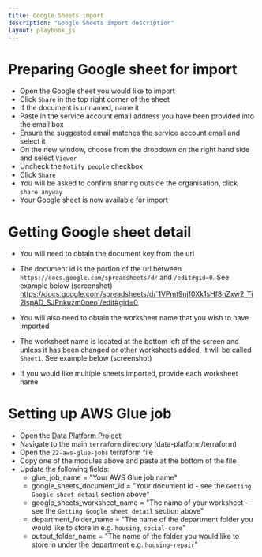 ```yaml
---
title: Google Sheets import
description: "Google Sheets import description"
layout: playbook_js
---
```


# Preparing Google sheet for import

- Open the Google sheet you would like to import
- Click `Share` in the top right corner of the sheet
- If the document is unnamed, name it
- Paste in the service account email address you have been provided into the email box
- Ensure the suggested email matches the service account email and select it
- On the new window, choose from the dropdown on the right hand side and select `Viewer`
- Uncheck the `Notify people` checkbox
- Click `Share`
- You will be asked to confirm sharing outside the organisation, click `share anyway`
- Your Google sheet is now available for import

# Getting Google sheet detail

- You will need to obtain the document key from the url
- The document id is the portion of the url between `https://docs.google.com/spreadsheets/d/` and `/edit#gid=0`. See example below
  (screenshot) https://docs.google.com/spreadsheets/d/`1VPmt9njf0Xk1sHf8nZxw2_Ti2IspAD_SJPnkuzm0oeo`/edit#gid=0

- You will also need to obtain the worksheet name that you wish to have imported
- The worksheet name is located at the bottom left of the screen and unless it has been changed or other worksheets added, it will be called `Sheet1`. See example below
  (screenshot)
- If you would like multiple sheets imported, provide each worksheet name

# Setting up AWS Glue job

- Open the [Data Platform Project](https://github.com/LBHackney-IT/data-platform)
- Navigate to the main `terraform` directory (data-platform/terraform)
- Open the `22-aws-glue-jobs` terraform file
- Copy one of the modules above and paste at the bottom of the file
- Update the following fields:
  - glue_job_name = "Your AWS Glue job name"
  - google_sheets_document_id = "Your document id - see the `Getting Google sheet detail` section above"
  - google_sheets_worksheet_name = "The name of your worksheet - see the `Getting Google sheet detail` section above"
  - department_folder_name = "The name of the department folder you would like to store in e.g. `housing`, `social-care`"
  - output_folder_name = "The name of the folder you would like to store in under the department e.g. `housing-repair`"
